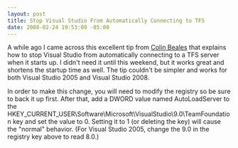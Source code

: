 ```yaml
---
layout: post
title: Stop Visual Studio From Automatically Connecting to TFS
date: 2008-02-24 19:53:09 -05:00
---
```


A while ago I came across this excellent tip from [Colin Beales](http://blogs.msdn.com/colinbeales/archive/2007/11/02/stop-connecting-to-tfs-on-visual-studio-2005.aspx) that explains how to stop Visual Studio from automatically connecting to a TFS server when it starts up. I didn't need it until this weekend, but it works great and shortens the startup time as well. The tip couldn't be simpler and works for both Visual Studio 2005 and Visual Studio 2008.

In order to make this change, you will need to modify the registry so be sure to back it up first. After that, add a DWORD value named AutoLoadServer to the HKEY_CURRENT_USER\Software\Microsoft\VisualStudio\9.0\TeamFoundation key and set the value to 0. Setting it to 1 (or deleting the key) will cause the "normal" behavior. (For Visual Studio 2005, change the 9.0 in the registry key above to read 8.0.)
